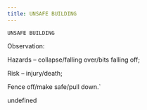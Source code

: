 ```yaml
---
title: UNSAFE BUILDING
---
```

`UNSAFE BUILDING`

Observation:

Hazards – collapse/falling over/bits falling off;

Risk – injury/death;

Fence off/make safe/pull down.`

undefined